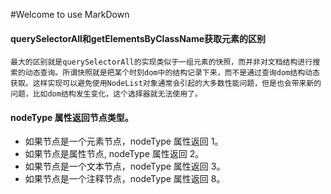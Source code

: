 #Welcome to use MarkDown


#### querySelectorAll和getElementsByClassName获取元素的区别
	最大的区别就是querySelectorAll的实现类似于一组元素的快照，而并非对文档结构进行搜索的动态查询。所谓快照就是把某个时刻dom中的结构记录下来，而不是通过查询dom结构动态获取。这样实现可以避免使用NodeList对象通常会引起的大多数性能问题，但是也会带来新的问题，比如dom结构发生变化，这个选择器就无法使用了。


#### nodeType 属性返回节点类型。

 - 如果节点是一个元素节点，nodeType 属性返回 1。
 - 如果节点是属性节点, nodeType 属性返回 2。
 - 如果节点是一个文本节点，nodeType 属性返回 3。
 - 如果节点是一个注释节点，nodeType 属性返回 8。